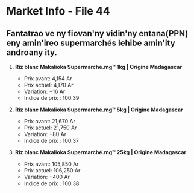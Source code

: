 # Market Info - File 44

## Fantatrao ve ny fiovan'ny vidin'ny entana(PPN) eny amin'ireo supermarchés lehibe amin'ity androany ity.

1. **Riz blanc Makalioka Supermarché.mg™ 1kg | Origine Madagascar**
   - Prix avant: 4,154 Ar
   - Prix actuel: 4,170 Ar
   - Variation: +16 Ar
   - Indice de prix : 100.39

2. **Riz blanc Makalioka Supermarché.mg™ 5kg | Origine Madagascar**
   - Prix avant: 21,670 Ar
   - Prix actuel: 21,750 Ar
   - Variation: +80 Ar
   - Indice de prix : 100.37

3. **Riz blanc Makalioka Supermarché.mg™ 25kg | Origine Madagascar**
   - Prix avant: 105,850 Ar
   - Prix actuel: 106,250 Ar
   - Variation: +400 Ar
   - Indice de prix : 100.38


